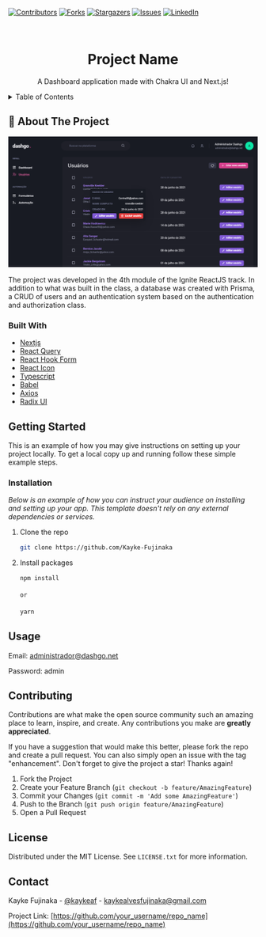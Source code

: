 [![Contributors][contributors-shield]][contributors-url]
[![Forks][forks-shield]][forks-url]
[![Stargazers][stars-shield]][stars-url]
[![Issues][issues-shield]][issues-url]
[![LinkedIn][linkedin-shield]][linkedin-url]

<!-- PROJECT LOGO -->
<br />
<div align="center">
  <h1 align="center">Project Name</h1>

  <p align="center">
    A Dashboard application made with Chakra UI and Next.js!
  </p>
</div>

<!-- TABLE OF CONTENTS -->
<details>
  <summary>Table of Contents</summary>
  <ol>
    <li>
      <a href="#about-the-project">About The Project</a>
      <ul>
        <li><a href="#built-with">Built With</a></li>
      </ul>
    </li>
    <li>
      <a href="#getting-started">Getting Started</a>
      <ul>
        <li><a href="#prerequisites">Prerequisites</a></li>
        <li><a href="#installation">Installation</a></li>
      </ul>
    </li>
    <li><a href="#usage">Usage</a></li>
    <li><a href="#contributing">Contributing</a></li>
    <li><a href="#license">License</a></li>
    <li><a href="#contact">Contact</a></li>
  </ol>
</details>

<!-- ABOUT THE PROJECT -->

## 📜 About The Project

[![Product Name Screen Shot][product-screenshot]](https://avatars.githubusercontent.com/u/98772000?v=4)

The project was developed in the 4th module of the Ignite ReactJS track. In addition to what was built in the class, a database was created with Prisma, a CRUD of users and an authentication system based on the authentication and authorization class.

### Built With

- [Nextjs](https://nextjs.org/)
- [React Query](https://react-query-v3.tanstack.com/)
- [React Hook Form](https://react-hook-form.com/)
- [React Icon](https://react-icons.github.io/react-icons/)
- [Typescript](https://www.typescriptlang.org/)
- [Babel](https://babeljs.io/)
- [Axios](https://axios-http.com/docs/intro)
- [Radix UI](https://www.radix-ui.com/)

<!-- GETTING STARTED -->

## Getting Started

This is an example of how you may give instructions on setting up your project locally.
To get a local copy up and running follow these simple example steps.

### Installation

_Below is an example of how you can instruct your audience on installing and setting up your app. This template doesn't rely on any external dependencies or services._

1. Clone the repo
   ```sh
   git clone https://github.com/Kayke-Fujinaka
   ```
2. Install packages

   ```sh
   npm install

   or

   yarn
   ```

<!-- USAGE EXAMPLES -->

## Usage

Email: administrador@dashgo.net

Password: admin

<!-- CONTRIBUTING -->

## Contributing

Contributions are what make the open source community such an amazing place to learn, inspire, and create. Any contributions you make are **greatly appreciated**.

If you have a suggestion that would make this better, please fork the repo and create a pull request. You can also simply open an issue with the tag "enhancement".
Don't forget to give the project a star! Thanks again!

1. Fork the Project
2. Create your Feature Branch (`git checkout -b feature/AmazingFeature`)
3. Commit your Changes (`git commit -m 'Add some AmazingFeature'`)
4. Push to the Branch (`git push origin feature/AmazingFeature`)
5. Open a Pull Request

<!-- LICENSE -->

## License

Distributed under the MIT License. See `LICENSE.txt` for more information.

<!-- CONTACT -->

## Contact

Kayke Fujinaka - [@kaykeaf](https://www.instagram.com/kaykeaf/) - kaykealvesfujinaka@gmail.com

Project Link: [https://github.com/your_username/repo_name](https://github.com/your_username/repo_name)

<!-- MARKDOWN LINKS & IMAGES -->
<!-- https://www.markdownguide.org/basic-syntax/#reference-style-links -->

[contributors-shield]: https://img.shields.io/github/contributors/othneildrew/Best-README-Template.svg?style=for-the-badge
[contributors-url]: https://github.com/Kayke-Fujinaka/Dashgo/graphs/contributors
[forks-shield]: https://img.shields.io/github/forks/othneildrew/Best-README-Template.svg?style=for-the-badge
[forks-url]: https://github.com/Kayke-Fujinaka/Dashgo/network/members
[stars-shield]: https://img.shields.io/github/stars/othneildrew/Best-README-Template.svg?style=for-the-badge
[stars-url]: https://github.com/Kayke-Fujinaka/Dashgo/stargazers
[issues-shield]: https://img.shields.io/github/issues/othneildrew/Best-README-Template.svg?style=for-the-badge
[issues-url]: https://github.com/Kayke-Fujinaka/Dashgo/issues
[linkedin-shield]: https://img.shields.io/badge/-LinkedIn-black.svg?style=for-the-badge&logo=linkedin&colorB=555
[linkedin-url]: https://www.linkedin.com/in/kayke-fujinaka/
[product-screenshot]: public/images/cover.png

